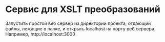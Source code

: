 # Сервис для XSLT преобразований

Запустить простой веб сервер из директории проекта, отдающий файлы, лежащие в папке, и открыть localhost на порту веб сервера.
Например, http://localhost:3000
